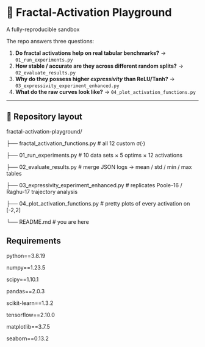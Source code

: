 # 🧩 Fractal-Activation Playground
A fully-reproducible sandbox

The repo answers three questions:

1. **Do fractal activations help on real tabular benchmarks?** → `01_run_experiments.py`  
2. **How stable / accurate are they across different random splits?** → `02_evaluate_results.py`  
3. **Why do they possess higher *expressivity* than ReLU/Tanh?** → `03_expressivity_experiment_enhanced.py`  
4. **What do the raw curves look like?** → `04_plot_activation_functions.py`  

---

## 💾 Repository layout

fractal-activation-playground/

├── fractal_activation_functions.py # all 12 custom σ(·)

├── 01_run_experiments.py # 10 data sets × 5 optims × 12 activations

├── 02_evaluate_results.py # merge JSON logs → mean / std / min / max tables

├── 03_expressivity_experiment_enhanced.py # replicates Poole-16 / Raghu-17 trajectory analysis

├── 04_plot_activation_functions.py # pretty plots of every activation on [-2,2]

└── README.md # you are here

## Requirements

python==3.8.19          

numpy==1.23.5           

scipy==1.10.1           

pandas==2.0.3           

scikit-learn==1.3.2     

tensorflow==2.10.0      

matplotlib==3.7.5       

seaborn==0.13.2        

